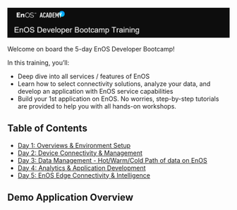 ![Developer Bootcamp](media/Academy_Developer_Bootcamp.png)

Welcome on board the 5-day EnOS Developer Bootcamp!

In this training, you’ll:

- Deep dive into all services / features of EnOS
- Learn how to select connectivity solutions, analyze your data, and develop an application with EnOS service capabilities
- Build your 1st application on EnOS. No worries, step-by-step tutorials are provided to help you with all hands-on workshops.

## Table of Contents

- [Day 1: Overviews & Environment Setup]()
- [Day 2: Device Connectivity & Management]()
- [Day 3: Data Management - Hot/Warm/Cold Path of data on EnOS]()
- [Day 4: Analytics & Application Development]()
- [Day 5: EnOS Edge Connectivity & Intelligence]()

## Demo Application Overview



